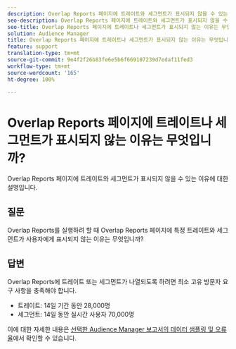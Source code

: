 ```yaml
---
description: Overlap Reports 페이지에 트레이트와 세그먼트가 표시되지 않을 수 있는 이유에 대한 설명입니다.
seo-description: Overlap Reports 페이지에 트레이트와 세그먼트가 표시되지 않을 수 있는 이유에 대한 설명입니다.
seo-title: Overlap Reports 페이지에 트레이트나 세그먼트가 표시되지 않는 이유는 무엇입니까?
solution: Audience Manager
title: Overlap Reports 페이지에 트레이트나 세그먼트가 표시되지 않는 이유는 무엇입니까?
feature: support
translation-type: tm+mt
source-git-commit: 9e4f2f26b83fe6e5b6f669107239d7edaf11fed3
workflow-type: tm+mt
source-wordcount: '165'
ht-degree: 100%

---
```



# Overlap Reports 페이지에 트레이트나 세그먼트가 표시되지 않는 이유는 무엇입니까?

Overlap Reports 페이지에 트레이트와 세그먼트가 표시되지 않을 수 있는 이유에 대한 설명입니다.

## 질문

Overlap Reports를 실행하려 할 때 Overlap Reports 페이지에 특정 트레이트와 세그먼트가 사용자에게 표시되지 않는 이유는 무엇입니까?

## 답변

Overlap Reports에 트레이트 또는 세그먼트가 나열되도록 하려면 최소 고유 방문자 요구 사항을 충족해야 합니다.

* 트레이트: 14일 기간 동안 28,000명
* 세그먼트: 14일 동안 실시간 사용자 70,000명

이에 대한 자세한 내용은 [선택한 Audience Manager 보고서의 데이터 샘플링 및 오류율](..//reporting/report-sampling.md)에서 확인할 수 있습니다.
